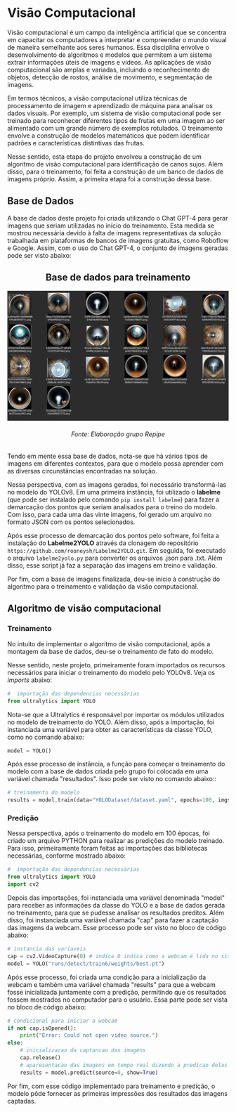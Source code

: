 # Visão Computacional
Visão computacional é um campo da inteligência artificial que se concentra em capacitar os computadores a interpretar e compreender o mundo visual de maneira semelhante aos seres humanos. Essa disciplina envolve o desenvolvimento de algoritmos e modelos que permitem a um sistema extrair informações úteis de imagens e vídeos. As aplicações de visão computacional são amplas e variadas, incluindo o reconhecimento de objetos, detecção de rostos, análise de movimento, e segmentação de imagens.

Em termos técnicos, a visão computacional utiliza técnicas de processamento de imagem e aprendizado de máquina para analisar os dados visuais. Por exemplo, um sistema de visão computacional pode ser treinado para reconhecer diferentes tipos de frutas em uma imagem ao ser alimentado com um grande número de exemplos rotulados. O treinamento envolve a construção de modelos matemáticos que podem identificar padrões e características distintivas das frutas.

Nesse sentido, esta etapa do projeto envolveu a construção de um algoritmo de visão computacional para identificação de canos sujos. Além disso, para o treinamento, foi feita a construção de um banco de dados de imagens próprio. Assim, a primeira etapa foi a construção dessa base.

## Base de Dados
A base de dados deste projeto foi criada utilizando o Chat GPT-4 para gerar imagens que seriam utilizadas no início do treinamento. Esta medida se mostrou necessária devido à falta de imagens representativas da solução trabalhada em plataformas de bancos de imagens gratuitas, como Roboflow e Google. Assim, com o uso do Chat GPT-4, o conjunto de imagens geradas pode ser visto abaixo:

<h2 align="center">Base de dados para treinamento </h2>

![Imagem 1 do Wireframe - tela de login](../../static/img/sprint_4/canos_sujos.png)
<h6 align="center"> Fonte: Elaboração grupo Repipe </h6>

Tendo em mente essa base de dados, nota-se que há vários tipos de imagens em diferentes contextos, para que o modelo possa aprender com as diversas circunstâncias encontradas na solução.

Nessa perspectiva, com as imagens geradas, foi necessário transformá-las no modelo do YOLOv8. Em uma primeira instância, foi utilizado o **labelme** (que pode ser instalado pelo comando `pip install labelme`) para fazer a demarcação dos pontos que seriam analisados para o treino do modelo. Com isso, para cada uma das vinte imagens, foi gerado um arquivo no formato JSON com os pontos selecionados.

Após esse processo de demarcação dos pontos pelo software, foi feita a instalação do **Labelme2YOLO** através da clonagem do repositório `https://github.com/rooneysh/Labelme2YOLO.git`. Em seguida, foi executado o arquivo `labelme2yolo.py` para converter os arquivos .json para .txt. Além disso, esse script já faz a separação das imagens em treino e validação.

Por fim, com a base de imagens finalizada, deu-se início à construção do algoritmo para o treinamento e validação da visão computacional.


## Algoritmo de visão computacional
### Treinamento
No intuito de implementar o algoritmo de visão computacional, após a montagem da base de dados, deu-se o treinamento de fato do modelo.

Nesse sentido, neste projeto, primeiramente foram importados os recursos necessários para iniciar o treinamento do modelo pelo YOLOv8. Veja os *imports* abaixo:

```python
#  importação das dependencias necessárias
from ultralytics import YOLO
```

Nota-se que a Ultralytics é responsável por importar os módulos utilizados no modelo de treinamento do YOLO. Além disso, após a importação, foi instanciada uma variável para obter as características da classe YOLO, como no comando abaixo:

```python
model = YOLO()
```

Após esse processo de instância, a função para começar o treinamento do modelo com a base de dados criada pelo grupo foi colocada em uma variável chamada "resultados". Isso pode ser visto no comando abaixo::

```python
# treinamento do modelo
results = model.train(data="YOLODataset/dataset.yaml", epochs=100, imgsz=640)
```

### Predição
Nessa perspectiva, após o treinamento do modelo em 100 épocas, foi criado um arquivo PYTHON para realizar as predições do modelo treinado. Para isso, primeiramente foram feitas as importações das bibliotecas necessárias, conforme mostrado abaixo:

```python
#  importação das dependencias necessárias
from ultralytics import YOLO
import cv2
```

Depois das importações, foi instanciada uma variável denominada "model" para receber as informações da classe do YOLO e a base de dados gerada no treinamento, para que se pudesse analisar os resultados preditos. Além disso, foi instanciada uma variável chamada "cap" para fazer a captação das imagens da webcam. Esse processo pode ser visto no bloco de código abaixo:
```python
# instancia das variaveis
cap = cv2.VideoCapture(0) # indice 0 indica como a webcam é lida no sistemaz
model = YOLO("runs/detect/train6/weights/best.pt")
```
Após esse processo, foi criada uma condição para a inicialização da webcam e também uma variável chamada "results" para que a webcam fosse inicializada juntamente com a predição, permitindo que os resultados fossem mostrados no computador para o usuário. Essa parte pode ser vista no bloco de código abaixo:


```python
# condicional para iniciar a webcam 
if not cap.isOpened():
    print("Error: Could not open video source.")
else:
    # inicializacao da captancao das imagens
    cap.release()
    # aparesentacao das imagens em tempo real dizendo a predicao delas
    results = model.predict(source=0, show=True)
``` 
Por fim, com esse código implementado para treinamento e predição, o modelo pôde fornecer as primeiras impressões dos resultados das imagens captadas.